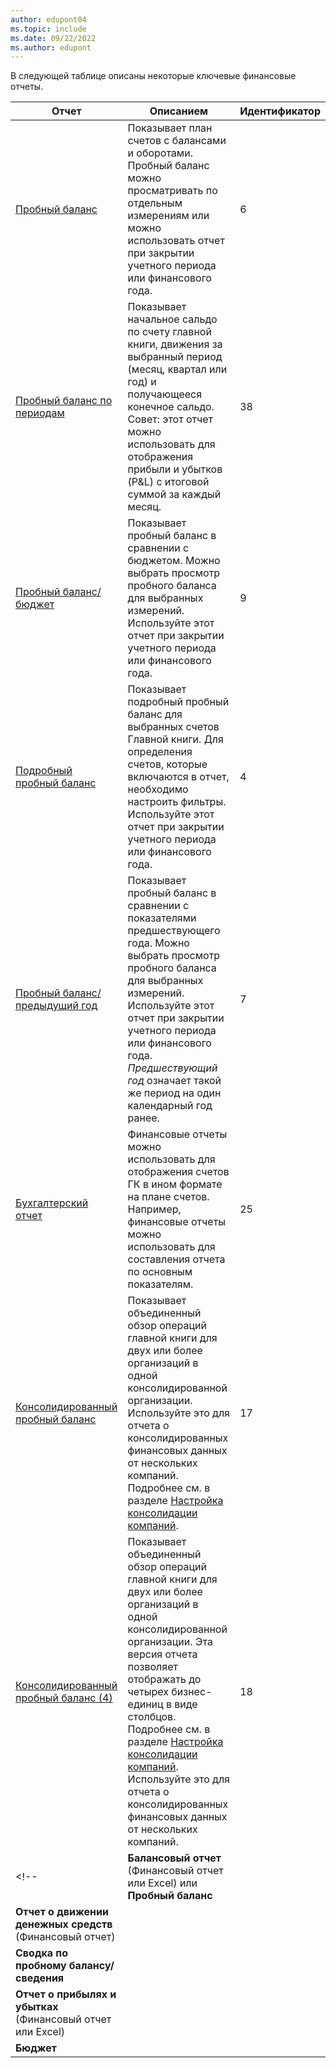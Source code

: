 ```yaml
---
author: edupont04
ms.topic: include
ms.date: 09/22/2022
ms.author: edupont
---
```


В следующей таблице описаны некоторые ключевые финансовые отчеты.

| Отчет | Описанием | Идентификатор | 
|--|--|--|
| [Пробный баланс](https://businesscentral.dynamics.com?report=6) | Показывает план счетов с балансами и оборотами. Пробный баланс можно просматривать по отдельным измерениям или можно использовать отчет при закрытии учетного периода или финансового года. | 6 |
| [Пробный баланс по периодам](https://businesscentral.dynamics.com?report=38) | Показывает начальное сальдо по счету главной книги, движения за выбранный период (месяц, квартал или год) и получающееся конечное сальдо. <br>Совет: этот отчет можно использовать для отображения прибыли и убытков (P&L) с итоговой суммой за каждый месяц.| 38 |
| [Пробный баланс/бюджет](https://businesscentral.dynamics.com?report=9) | Показывает пробный баланс в сравнении с бюджетом. Можно выбрать просмотр пробного баланса для выбранных измерений. Используйте этот отчет при закрытии учетного периода или финансового года. | 9 |
| [Подробный пробный баланс](https://businesscentral.dynamics.com?report=4) | Показывает подробный пробный баланс для выбранных счетов Главной книги. Для определения счетов, которые включаются в отчет, необходимо настроить фильтры. Используйте этот отчет при закрытии учетного периода или финансового года. | 4 |
| [Пробный баланс/предыдущий год](https://businesscentral.dynamics.com?report=7) | Показывает пробный баланс в сравнении с показателями предшествующего года. Можно выбрать просмотр пробного баланса для выбранных измерений. Используйте этот отчет при закрытии учетного периода или финансового года. *Предшествующий год* означает такой же период на один календарный год ранее. | 7 | 
| [Бухгалтерский отчет](https://businesscentral.dynamics.com?report=25) | Финансовые отчеты можно использовать для отображения счетов ГК в ином формате на плане счетов. Например, финансовые отчеты можно использовать для составления отчета по основным показателям. | 25 |
|[Консолидированный пробный баланс](https://businesscentral.dynamics.com?report=10007)|Показывает объединенный обзор операций главной книги для двух или более организаций в одной консолидированной организации. Используйте это для отчета о консолидированных финансовых данных от нескольких компаний. Подробнее см. в разделе [Настройка консолидации компаний](../finance-consolidated-company-reporting-setup.md).|17|
|[Консолидированный пробный баланс (4)](https://businesscentral.dynamics.com?report=10008)|Показывает объединенный обзор операций главной книги для двух или более организаций в одной консолидированной организации. Эта версия отчета позволяет отображать до четырех бизнес-единиц в виде столбцов. Подробнее см. в разделе [Настройка консолидации компаний](../finance-consolidated-company-reporting-setup.md). Используйте это для отчета о консолидированных финансовых данных от нескольких компаний.|18|
<!-- | **Балансовый отчет** (Финансовый отчет или Excel) или **Пробный баланс** |  |  |
| **Отчет о движении денежных средств** (Финансовый отчет) |  |  |
| **Сводка по пробному балансу/сведения** |  |  |
| **Отчет о прибылях и убытках** (Финансовый отчет или Excel) |  |  |
| **Бюджет** |  |  | -->
